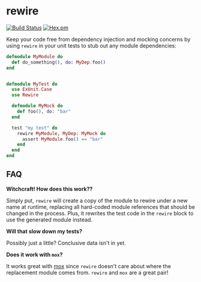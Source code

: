 rewire
===

[![Build Status](https://travis-ci.org/stephanos/rewire.svg?branch=master)](https://travis-ci.org/stephanos/rewire)
[![Hex.pm](https://img.shields.io/hexpm/v/rewire.svg)]()

Keep your code free from dependency injection and mocking concerns by using `rewire` in your unit tests to stub out any module dependencies:

```elixir
defmodule MyModule do
  def do_something(), do: MyDep.foo()
end


defmodule MyTest do
  use ExUnit.Case
  use Rewire

  defmodule MyMock do
    def foo(), do: "bar"
  end

  test "my test" do
    rewire MyModule, MyDep: MyMock do
      assert MyModule.foo() == "bar"
    end
  end
end
```

## FAQ

**Witchcraft! How does this work??**

Simply put, `rewire` will create a copy of the module to rewire under a new name at runtime, replacing all hard-coded module references that should be changed in the process. Plus, it rewrites the test code in the `rewire` block to use the generated module instead.

**Will that slow down my tests?**

Possibly just a little? Conclusive data isn't in yet.

**Does it work with `mox`?**

It works great with [mox](https://github.com/dashbitco/mox) since `rewire` doesn't care about where the replacement module comes from. `rewire` and `mox` are a great pair!
